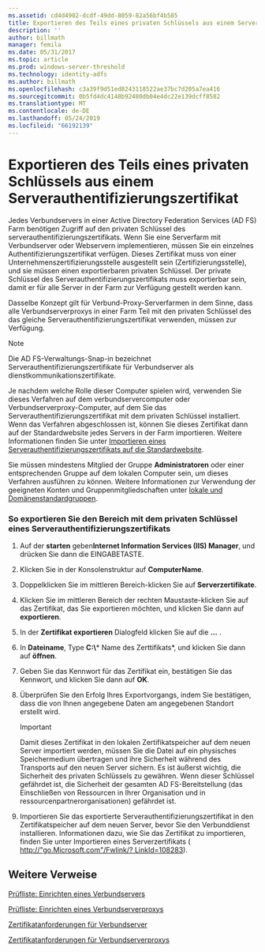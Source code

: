 ```yaml
---
ms.assetid: cd4d4902-dcdf-49dd-8059-82a56bf4b585
title: Exportieren des Teils eines privaten Schlüssels aus einem Serverauthentifizierungszertifikat
description: ''
author: billmath
manager: femila
ms.date: 05/31/2017
ms.topic: article
ms.prod: windows-server-threshold
ms.technology: identity-adfs
ms.author: billmath
ms.openlocfilehash: c3a39f9d51ed8243118522ae37bc7d205a7ea416
ms.sourcegitcommit: 0b5fd4dc4148b92480db04e4dc22e139dcff8582
ms.translationtype: MT
ms.contentlocale: de-DE
ms.lasthandoff: 05/24/2019
ms.locfileid: "66192139"
---
```

# <a name="export-the-private-key-portion-of-a-server-authentication-certificate"></a>Exportieren des Teils eines privaten Schlüssels aus einem Serverauthentifizierungszertifikat

Jedes Verbundservers in einer Active Directory Federation Services \(AD FS\) Farm benötigen Zugriff auf den privaten Schlüssel des serverauthentifizierungszertifikats. Wenn Sie eine Serverfarm mit Verbundserver oder Webservern implementieren, müssen Sie ein einzelnes Authentifizierungszertifikat verfügen. Dieses Zertifikat muss von einer Unternehmenszertifizierungsstelle ausgestellt sein \(Zertifizierungsstelle\), und sie müssen einen exportierbaren privaten Schlüssel. Der private Schlüssel des Serverauthentifizierungszertifikats muss exportierbar sein, damit er für alle Server in der Farm zur Verfügung gestellt werden kann.  
  
Dasselbe Konzept gilt für Verbund-Proxy-Serverfarmen in dem Sinne, dass alle Verbundserverproxys in einer Farm Teil mit den privaten Schlüssel des das gleiche Serverauthentifizierungszertifikat verwenden, müssen zur Verfügung.  
  
> [!NOTE]  
> Die AD FS-Verwaltungs-Snap\-in bezeichnet Serverauthentifizierungszertifikate für Verbundserver als dienstkommunikationszertifikate.  
  
Je nachdem welche Rolle dieser Computer spielen wird, verwenden Sie dieses Verfahren auf dem verbundservercomputer oder Verbundserverproxy-Computer, auf dem Sie das Serverauthentifizierungszertifikat mit dem privaten Schlüssel installiert. Wenn das Verfahren abgeschlossen ist, können Sie dieses Zertifikat dann auf der Standardwebsite jedes Servers in der Farm importieren. Weitere Informationen finden Sie unter [Importieren eines Serverauthentifizierungszertifikats auf die Standardwebsite](Import-a-Server-Authentication-Certificate-to-the-Default-Web-Site.md).  
  
Sie müssen mindestens Mitglied der Gruppe **Administratoren** oder einer entsprechenden Gruppe auf dem lokalen Computer sein, um dieses Verfahren ausführen zu können.  Weitere Informationen zur Verwendung der geeigneten Konten und Gruppenmitgliedschaften unter [lokale und Domänenstandardgruppen](https://go.microsoft.com/fwlink/?LinkId=83477).   
  
### <a name="to-export-the-private-key-portion-of-a-server-authentication-certificate"></a>So exportieren Sie den Bereich mit dem privaten Schlüssel eines Serverauthentifizierungszertifikats  
  
1.  Auf der **starten** geben**Internet Information Services \(IIS\) Manager**, und drücken Sie dann die EINGABETASTE.  
  
2.  Klicken Sie in der Konsolenstruktur auf **ComputerName**.  
  
3.  Doppelklicken Sie im mittleren Bereich\-klicken Sie auf **Serverzertifikate**.  
  
4.  Klicken Sie im mittleren Bereich der rechten Maustaste\-klicken Sie auf das Zertifikat, das Sie exportieren möchten, und klicken Sie dann auf **exportieren**.  
  
5.  In der **Zertifikat exportieren** Dialogfeld klicken Sie auf die **...** .  
  
6.  In **Dateiname**, Type **C:\\*** Name des Zerttifikats*, und klicken Sie dann auf **öffnen**.  
  
7.  Geben Sie das Kennwort für das Zertifikat ein, bestätigen Sie das Kennwort, und klicken Sie dann auf **OK**.  
  
8.  Überprüfen Sie den Erfolg Ihres Exportvorgangs, indem Sie bestätigen, dass die von Ihnen angegebene Daten am angegebenen Standort erstellt wird.  
  
    > [!IMPORTANT]  
    > Damit dieses Zertifikat in den lokalen Zertifikatspeicher auf dem neuen Server importiert werden, müssen Sie die Datei auf ein physisches Speichermedium übertragen und ihre Sicherheit während des Transports auf den neuen Server sichern. Es ist äußerst wichtig, die Sicherheit des privaten Schlüssels zu gewähren. Wenn dieser Schlüssel gefährdet ist, die Sicherheit der gesamten AD FS-Bereitstellung \(das Einschließen von Ressourcen in Ihrer Organisation und in ressourcenpartnerorganisationen\) gefährdet ist.  
  
9. Importieren Sie das exportierte Serverauthentifizierungszertifikat in den Zertifikatspeicher auf dem neuen Server, bevor Sie den Verbunddienst installieren. Informationen dazu, wie Sie das Zertifikat zu importieren, finden Sie unter Importieren eines Serverzertifikats \( [http:\/\/"go.Microsoft.com"\/Fwlink\/? LinkId\=108283](https://go.microsoft.com/fwlink/?LinkId=108283)\).  
  
## <a name="additional-references"></a>Weitere Verweise  
[Prüfliste: Einrichten eines Verbundservers](Checklist--Setting-Up-a-Federation-Server.md)  
  
[Prüfliste: Einrichten eines Verbundserverproxys](Checklist--Setting-Up-a-Federation-Server-Proxy.md)  
  
[Zertifikatanforderungen für Verbundserver](https://technet.microsoft.com/library/dd807040.aspx)  
  
[Zertifikatanforderungen für Verbundserverproxys](https://technet.microsoft.com/library/dd807054.aspx)  
  

